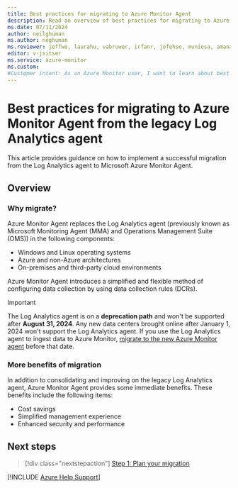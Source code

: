 ```yaml
---
title: Best practices for migrating to Azure Monitor Agent
description: Read an overview of best practices for migrating to Azure Monitor Agent from the legacy Log Analytics agent.
ms.date: 07/11/2024
author: neilghuman
ms.author: neghuman
ms.reviewer: jeffwo, laurahu, vabruwer, irfanr, jofehse, muniesa, amanan, v-leedennis
editor: v-jsitser
ms.service: azure-monitor
ms.custom: 
#Customer intent: As an Azure Monitor user, I want to learn about best practices for migrating to Azure Monitor Agent so that I can move on from using the legacy Log Analytics agent.
---
```

# Best practices for migrating to Azure Monitor Agent from the legacy Log Analytics agent

This article provides guidance on how to implement a successful migration from the Log Analytics agent to Microsoft Azure Monitor Agent.

## Overview

### Why migrate?

Azure Monitor Agent replaces the Log Analytics agent (previously known as Microsoft Monitoring Agent (MMA) and Operations Management Suite (OMS)) in the following components:

- Windows and Linux operating systems
- Azure and non-Azure architectures
- On-premises and third-party cloud environments

Azure Monitor Agent introduces a simplified and flexible method of configuring data collection by using data collection rules (DCRs).

> [!IMPORTANT]
> The Log Analytics agent is on a **deprecation path** and won't be supported after **August 31, 2024**. Any new data centers brought online after January 1, 2024 won't support the Log Analytics agent. If you use the Log Analytics agent to ingest data to Azure Monitor, [migrate to the new Azure Monitor agent](/azure/azure-monitor/agents/azure-monitor-agent-migration) before that date.

### More benefits of migration

In addition to consolidating and improving on the legacy Log Analytics agent, Azure Monitor Agent provides some immediate benefits. These benefits include the following items:

- Cost savings
- Simplified management experience
- Enhanced security and performance

## Next steps

> [!div class="nextstepaction"]
> [Step 1: Plan your migration](step-1-plan-your-migration.md)

[!INCLUDE [Azure Help Support](../../../../includes/azure-help-support.md)]
